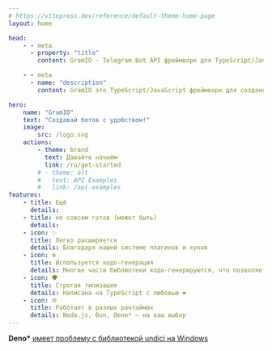 ```yaml
---
# https://vitepress.dev/reference/default-theme-home-page
layout: home

head:
    - - meta
      - property: "title"
        content: GramIO - Telegram Bot API фреймворк для TypeScript/JavaScript

    - - meta
      - name: "description"
        content: GramIO это TypeScript/JavaScript фреймворк для создания Телеграм ботов. Чтобы начать, вы можете ввести в консоль "npx create gramio bot-dir" и запустить своего бота с помощью "npm run dev". Это всё что вам нужно чтобы начать работать с GramIO.

hero:
    name: "GramIO"
    text: "Создавай ботов с удобством!"
    image:
        src: /logo.svg
    actions:
        - theme: brand
          text: Давайте начнём
          link: /ru/get-started
        # - theme: alt
        #   text: API Examples
        #   link: /api-examples
features:
    - title: Ещё
      details:
    - title: не совсем готов (может быть)
      details:
    - icon: ✨
      title: Легко расширяется
      details: Благодаря нашей системе плагинов и хуков
    - icon: ⚙️
      title: Используется кодо-генерация
      details: Многие части библиотеки кодо-генерируются, что позволяет обновляться быстрее
    - icon: 🛡️
      title: Строгая типизация
      details: Написана на TypeScript с любовью ❤️
    - icon: 🌐
      title: Работает в разных рантаймах
      details: Node.js, Bun, Deno* – на ваш выбор
---
```


**Deno\*** [имеет проблему с библиотекой undici на Windows](https://github.com/denoland/deno/issues/19532)
